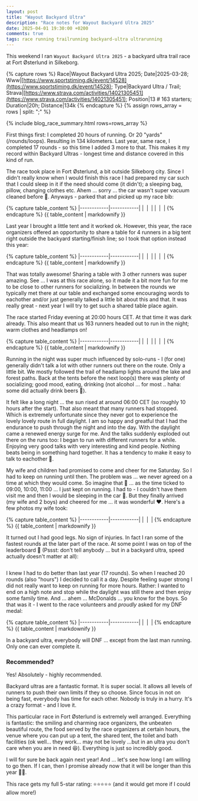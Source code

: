```yaml
---
layout: post
title: "Wayout Backyard Ultra"
description: "Race notes for Wayout Backyard Ultra 2025"
date: 2025-04-01 19:30:00 +0200
comments: true
tags: race running trailrunning backyard-ultra ultrarunning
---
```


This weekend I ran `Wayout Backyard Ultra 2025` - a backyard ultra trail race at Fort Østerlund in Silkeborg.

{% capture rows %}
Race|Wayout Backyard Ultra 2025;
Date|2025-03-28;
Www|[https://www.sportstiming.dk/event/14528](https://www.sportstiming.dk/event/14528);
Type|Backyard Ultra / Trail;
Strava|[https://www.strava.com/activities/14021305451](https://www.strava.com/activities/14021305451);
Position|13 # 163 starters;
Duration|20h;
Distance|134k
{% endcapture %}
{% assign rows_array = rows | split: ";" %}

{% include blog_race_summary.html rows=rows_array %}

First things first: I completed 20 hours of running. Or 20 "yards" (/rounds/loops). Resulting in 134 kilometers. Last year, same race, I completed 17 rounds - so this time I added 3 more to that. This makes it my record within Backyard Ultras - longest time and distance covered in this kind of run.

The race took place in Fort Østerlund, a bit outside Silkeborg city. Since I didn't really know when I would finish this race I had prepared my car such that I could sleep in it if the need should come (it didn't); a sleeping bag, pillow, changing clothes etc. Ahem ... sorry ... the car wasn't super vacuum cleaned before 😬. Anyways - parked that and picked up my race bib:

{% capture table_content %}
|------------|------------|
| <img src="/img_running/2025-04-01/IMG_2926.jpg" alt="" class="w-100 pl-2 pr-2" style="max-width: 350px" /> | <img src="/img_running/2025-04-01/IMG_2921.jpg" alt="" class="w-100 pl-2 pr-2" style="max-width: 350px" /> |
| <img src="/img_running/2025-04-01/IMG_2925.jpg" alt="" class="w-100 pl-2 pr-2" style="max-width: 350px" /> | <img src="/img_running/2025-04-01/IMG_2927.jpg" alt="" class="w-100 pl-2 pr-2" style="max-width: 350px" /> |
{% endcapture %}
{{ table_content | markdownify }}

Last year I brought a little tent and it worked ok. However, this year, the race organizers offered an opportunity to share a table for 4 runners in a big tent right outside the backyard starting/finish line; so I took that option instead this year:

{% capture table_content %}
|------------|------------|
| <img src="/img_running/2025-04-01/IMG_2928.jpg" alt="" class="w-100 pl-2 pr-2" style="max-width: 350px" /> | <img src="/img_running/2025-04-01/IMG_2929.jpg" alt="" class="w-100 pl-2 pr-2" style="max-width: 350px" /> |
| <img src="/img_running/2025-04-01/IMG_2933.jpg" alt="" class="w-100 pl-2 pr-2" style="max-width: 350px" /> | <img src="/img_running/2025-04-01/IMG_2930.jpg" alt="" class="w-100 pl-2 pr-2" style="max-width: 350px" /> |
{% endcapture %}
{{ table_content | markdownify }}

That was totally awesome! Sharing a table with 3 other runners was super amazing. See ... I was at this race alone, so it made it a bit more fun for me to be close to other runners for socializing. In between the rounds we typically met there at our table and exchanged some encouraging words to eachother and/or just generally talked a little bit about this and that. It was really great - next year I will try to get such a shared table place again.

The race started Friday evening at 20:00 hours CET. At that time it was dark already. This also meant that us 163 runners headed out to run in the night; warm clothes and headlamps on!

{% capture table_content %}
|------------|------------|
| <img src="/img_running/2025-04-01/IMG_2934.jpg" alt="" class="w-100 pl-2 pr-2" style="max-width: 350px" /> | <img src="/img_running/2025-04-01/IMG_2935.jpg" alt="" class="w-100 pl-2 pr-2" style="max-width: 350px" /> |
| <img src="/img_running/2025-04-01/IMG_2936.jpg" alt="" class="w-100 pl-2 pr-2" style="max-width: 350px" /> | <img src="/img_running/2025-04-01/IMG_2939.jpg" alt="" class="w-100 pl-2 pr-2" style="max-width: 350px" /> |
{% endcapture %}
{{ table_content | markdownify }}

Running in the night was super much influenced by solo-runs - I (for one) generally didn't talk a lot with other runners out there on the route. Only a little bit. We mostly followed the trail of headlamp lights around the lake and forest paths. Back at the tents before the next loop(s) there was plenty of socializing; good mood, eating, drinking (not alcohol ... for most .. haha: some did actually drink beers 🤯). 

It felt like a long night ... the sun rised at around 06:00 CET (so roughly 10 hours after the start). That also meant that many runners had stopped. Which is extremely unfortunate since they never got to experience the lovely lovely route in full daylight. I am so happy and greatful that I had the endurance to push through the night and into the day. With the daylight came a renewed energy surge for me. And the talks suddenly exploded out there on the runs too: I began to run with different runners for a while. Enjoying very good talks with very interesting and kind people. Nothing beats being in something hard together. It has a tendency to make it easy to talk to eachother 🤗. 

My wife and children had promised to come and cheer for me Saturday. So I had to keep on running until then. The problem was ... we never agreed on a time at which they would come. So imagine that 🤣 ... as the time ticked to 09:00, 10:00, 11:00 ... I just kept on running. I had to - I couldn't have them visit me and then I would be sleeping in the car 🤣. But they finally arrived (my wife and 2 boys) and cheered for me ... it was wonderful ❤️. Here's a few photos my wife took:

{% capture table_content %}
|------------|------------|
| <img src="/img_running/2025-04-01/IMG_0004.jpg" alt="" class="w-100 pl-2 pr-2" style="max-width: 350px" /> | <img src="/img_running/2025-04-01/IMG_0006.jpg" alt="" class="w-100 pl-2 pr-2" style="max-width: 350px" /> |
{% endcapture %}
{{ table_content | markdownify }}

It turned out I had good legs. No sign of injuries. In fact I ran some of the fastest rounds at the later part of the race. At some point I was on top of the leaderboard 🤩 (Pssst: don't tell anybody ... but in a backyard ultra, speed actually doesn't matter at all):

<div style="text-align: center; margin-bottom: 1em;">
 <img src="/img_running/2025-04-01/IMG_0012.jpg" alt="" class="w-100 pl-2 pr-2" style="max-width: 350px" />
</div>

I knew I had to do better than last year (17 rounds). So when I reached 20 rounds (also "hours") I decided to call it a day. Despite feeling super strong I did not really want to keep on running for more hours. Rather: I wanted to end on a high note and stop while the daylight was still there and then enjoy some family time. And ... ahem ... McDonalds ... you know for the boys. So that was it - I went to the race volunteers and *proudly* asked for my DNF medal:

{% capture table_content %}
|------------|------------|
| <img src="/img_running/2025-04-01/IMG_2942.jpg" alt="" class="w-100 pl-2 pr-2" style="max-width: 350px" /> | <img src="/img_running/2025-04-01/IMG_2948.jpg" alt="" class="w-100 pl-2 pr-2" style="max-width: 350px" /> |
{% endcapture %}
{{ table_content | markdownify }}

In a backyard ultra, everybody will DNF ... except from the last man running. Only one can ever complete it. 

### Recommended?
Yes! Absolutely - highly recommended. 

Backyard ultras are a fantastic format. It is super social. It allows all levels of runners to push their own limits if they so choose. Since focus in not on being fast, everybody has time for each other. Nobody is truly in a hurry. It's a crazy format - and I love it. 

This particular race in Fort Østerlund is extremely well arranged. Everything is fantastic: the smiling and charming race organizers, the unbeaten beautiful route, the food served by the race organizers at certain hours, the venue where you can put up a tent, the shared tent, the toilet and bath facilities (ok well... they work... may not be lovely ...but in an ultra you don't care when you are in need 😆). Everything is just so incredibly good.

I will for sure be back again next year! And ... let's see how long I am willing to go then. If I can, then I promise already now that it will be longer than this year 👊🏻.

This race gets my full 5-star rating: ⭐️⭐️⭐️⭐️⭐️ (and it would get more if I could allow more!)
